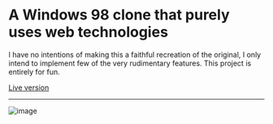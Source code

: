 # A Windows 98 clone that purely uses web technologies
I have no intentions of making this a faithful recreation of the original, I only intend to implement few of the very rudimentary features. This project is entirely for fun.

[Live version](https://tatularas.github.io/win98clone/)

---
![image](https://github.com/TatuLaras/win98clone/assets/34749827/80d0e9b0-6be8-4710-976b-0ff32cd165c9)
